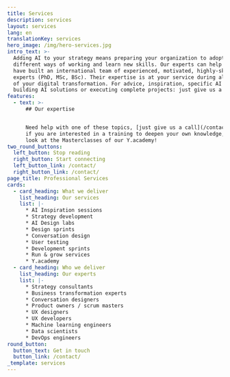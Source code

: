 ```yaml
---
title: Services
description: services
layout: services
lang: en
translationKey: services
hero_image: /img/hero-services.jpg
intro_text: >-
  Adding AI to your strategy means preparing your organization to adopt
  different ways of working and learn new skills. Our experts can help you. We
  have built an international team of experienced, motivated, highly-skilled
  experts (PhD, MSc, BSc). Their expertise is at your service during all phases
  of your digital transformation. For advice, inspiration, specific AI skills,
  building AI solutions or executing complete projects: just give us a call. 
features:
  - text: >-
      ## Our expertise


      Need help with one of these topics, [just give us a call](/contact/)! And
      if you are interested in a training to deepen your own knowledge, have a
      look at the Masterclasses of our Y.academy!
two_round_buttons:
  left_button: Stop reading
  right_button: Start connecting
  left_button_link: /contact/
  right_button_link: /contact/
page_title: Professional Services
cards:
  - card_heading: What we deliver
    list_heading: Our services
    list: |-
      * AI Inspiration sessions
      * Strategy development
      * AI Design labs
      * Design sprints
      * Conversation design
      * User testing
      * Development sprints
      * Run & grow services
      * Y.academy
  - card_heading: Who we deliver
    list_heading: Our experts
    list: |-
      * Strategy consultants
      * Business transformation experts
      * Conversation designers
      * Product owners / scrum masters
      * UX designers
      * UX developers
      * Machine learning engineers
      * Data scientists
      * DevOps engineers
round_button:
  button_text: Get in touch
  button_link: /contact/
_template: services
---
```




